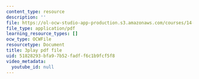 ```yaml
---
content_type: resource
description: ''
file: https://ol-ocw-studio-app-production.s3.amazonaws.com/courses/14-01sc-principles-of-microeconomics-fall-2011/51828293bfa97b52fadff6c1b9fcf5f8_e3Bsb1mELcc.pdf
file_type: application/pdf
learning_resource_types: []
ocw_type: OCWFile
resourcetype: Document
title: 3play pdf file
uid: 51828293-bfa9-7b52-fadf-f6c1b9fcf5f8
video_metadata:
  youtube_id: null
---
```

